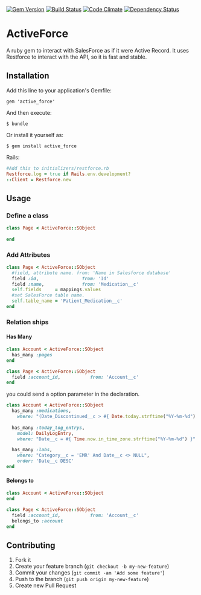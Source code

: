 [![Gem Version](http://img.shields.io/gem/v/active_force.svg)](http://badge.fury.io/rb/active_force)
[![Build Status](http://img.shields.io/travis/ionia-corporation/active_force.svg)](https://travis-ci.org/ionia-corporation/active_force)
[![Code Climate](http://img.shields.io/codeclimate/github/ionia-corporation/active_force.svg)](https://codeclimate.com/github/ionia-corporation/active_force)
[![Dependency Status](http://img.shields.io/gemnasium/ionia-corporation/active_force.svg)](https://gemnasium.com/ionia-corporation/active_force)

# ActiveForce

A ruby gem to interact with SalesForce as if it were Active Record. It
uses Restforce to interact with the API, so it is fast and stable.

## Installation

Add this line to your application's Gemfile:

    gem 'active_force'

And then execute:

    $ bundle

Or install it yourself as:

    $ gem install active_force
    
Rails:

```ruby
#Add this to initializers/restforce.rb
Restforce.log = true if Rails.env.development?
::Client = Restforce.new
```

## Usage

### Define a class

```ruby
class Page < ActiveForce::SObject
  
end
```

### Add Attributes
```ruby
class Page < ActiveForce::SObject
  #field, attribute name. from: 'Name in Salesforce database'
  field :id,                from: 'Id'
  field :name,              from: 'Medication__c'    
  self.fields     = mappings.values
  #set SalesForce table name.
  self.table_name = 'Patient_Medication__c'
end
```
### Relation ships

#### Has Many

```ruby
class Account < ActiveForce::SObject
  has_many :pages
end

class Page < ActiveForce::SObject
  field :account_id,           from: 'Account__c'
end
```

you could send a option parameter in the declaration.

```ruby
class Account < ActiveForce::SObject
  has_many :medications,
    where: "(Date_Discontinued__c > #{ Date.today.strftime("%Y-%m-%d") } or Date_Discontinued__c = NULL)"
    
  has_many :today_log_entrys,
    model: DailyLogEntry,
    where: "Date__c = #{ Time.now.in_time_zone.strftime("%Y-%m-%d") }"

  has_many :labs,
    where: "Category__c = 'EMR' And Date__c <> NULL",
    order: 'Date__c DESC'
end
```

#### Belongs to
```ruby
class Account < ActiveForce::SObject
end

class Page < ActiveForce::SObject
  field :account_id,           from: 'Account__c'
  belongs_to :account
end
```

## Contributing

1. Fork it
2. Create your feature branch (`git checkout -b my-new-feature`)
3. Commit your changes (`git commit -am 'Add some feature'`)
4. Push to the branch (`git push origin my-new-feature`)
5. Create new Pull Request
